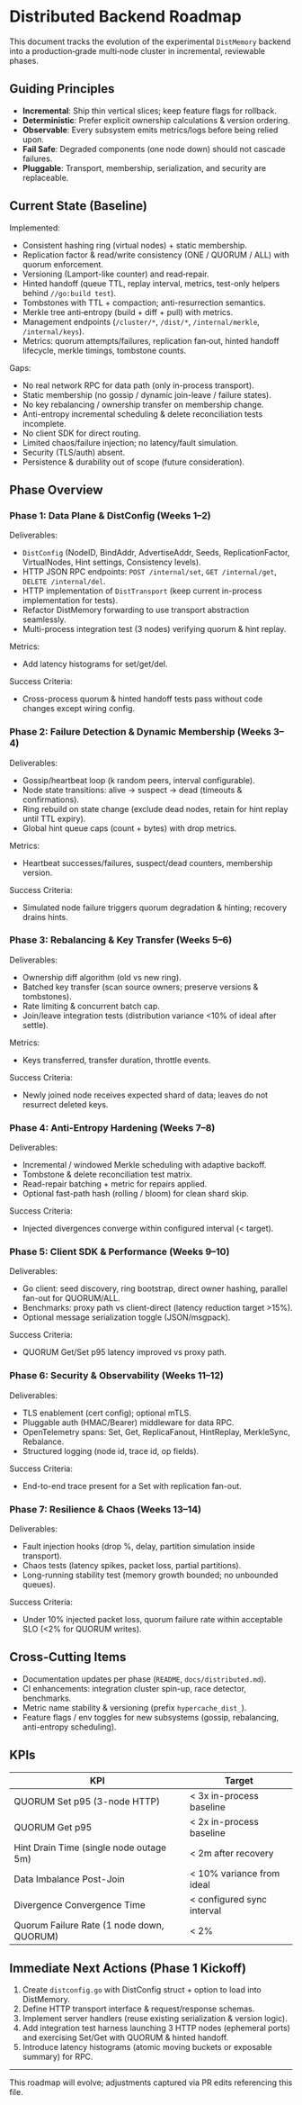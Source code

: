# Distributed Backend Roadmap

This document tracks the evolution of the experimental `DistMemory` backend into a production‑grade multi‑node cluster in incremental, reviewable phases.

## Guiding Principles

- **Incremental**: Ship thin vertical slices; keep feature flags for rollback.
- **Deterministic**: Prefer explicit ownership calculations & version ordering.
- **Observable**: Every subsystem emits metrics/logs before being relied upon.
- **Fail Safe**: Degraded components (one node down) should not cascade failures.
- **Pluggable**: Transport, membership, serialization, and security are replaceable.

## Current State (Baseline)

Implemented:

- Consistent hashing ring (virtual nodes) + static membership.
- Replication factor & read/write consistency (ONE / QUORUM / ALL) with quorum enforcement.
- Versioning (Lamport-like counter) and read‑repair.
- Hinted handoff (queue TTL, replay interval, metrics, test-only helpers behind `//go:build test`).
- Tombstones with TTL + compaction; anti-resurrection semantics.
- Merkle tree anti‑entropy (build + diff + pull) with metrics.
- Management endpoints (`/cluster/*`, `/dist/*`, `/internal/merkle`, `/internal/keys`).
- Metrics: quorum attempts/failures, replication fan‑out, hinted handoff lifecycle, merkle timings, tombstone counts.

Gaps:

- No real network RPC for data path (only in-process transport).
- Static membership (no gossip / dynamic join-leave / failure states).
- No key rebalancing / ownership transfer on membership change.
- Anti-entropy incremental scheduling & delete reconciliation tests incomplete.
- No client SDK for direct routing.
- Limited chaos/failure injection; no latency/fault simulation.
- Security (TLS/auth) absent.
- Persistence & durability out of scope (future consideration).

## Phase Overview

### Phase 1: Data Plane & DistConfig (Weeks 1–2)

Deliverables:

- `DistConfig` (NodeID, BindAddr, AdvertiseAddr, Seeds, ReplicationFactor, VirtualNodes, Hint settings, Consistency levels).
- HTTP JSON RPC endpoints: `POST /internal/set`, `GET /internal/get`, `DELETE /internal/del`.
- HTTP implementation of `DistTransport` (keep current in-process implementation for tests).
- Refactor DistMemory forwarding to use transport abstraction seamlessly.
- Multi-process integration test (3 nodes) verifying quorum & hint replay.

Metrics:

- Add latency histograms for set/get/del.

Success Criteria:

- Cross-process quorum & hinted handoff tests pass without code changes except wiring config.

### Phase 2: Failure Detection & Dynamic Membership (Weeks 3–4)

Deliverables:

- Gossip/heartbeat loop (k random peers, interval configurable).
- Node state transitions: alive → suspect → dead (timeouts & confirmations).
- Ring rebuild on state change (exclude dead nodes, retain for hint replay until TTL expiry).
- Global hint queue caps (count + bytes) with drop metrics.

Metrics:

- Heartbeat successes/failures, suspect/dead counters, membership version.

Success Criteria:

- Simulated node failure triggers quorum degradation & hinting; recovery drains hints.

### Phase 3: Rebalancing & Key Transfer (Weeks 5–6)

Deliverables:

- Ownership diff algorithm (old vs new ring).
- Batched key transfer (scan source owners; preserve versions & tombstones).
- Rate limiting & concurrent batch cap.
- Join/leave integration tests (distribution variance <10% of ideal after settle).

Metrics:

- Keys transferred, transfer duration, throttle events.

Success Criteria:

- Newly joined node receives expected shard of data; leaves do not resurrect deleted keys.

### Phase 4: Anti-Entropy Hardening (Weeks 7–8)

Deliverables:

- Incremental / windowed Merkle scheduling with adaptive backoff.
- Tombstone & delete reconciliation test matrix.
- Read-repair batching + metric for repairs applied.
- Optional fast-path hash (rolling / bloom) for clean shard skip.

Success Criteria:

- Injected divergences converge within configured interval (< target).

### Phase 5: Client SDK & Performance (Weeks 9–10)

Deliverables:

- Go client: seed discovery, ring bootstrap, direct owner hashing, parallel fan-out for QUORUM/ALL.
- Benchmarks: proxy path vs client-direct (latency reduction target >15%).
- Optional message serialization toggle (JSON/msgpack).

Success Criteria:

- QUORUM Get/Set p95 latency improved vs proxy path.

### Phase 6: Security & Observability (Weeks 11–12)

Deliverables:

- TLS enablement (cert config); optional mTLS.
- Pluggable auth (HMAC/Bearer) middleware for data RPC.
- OpenTelemetry spans: Set, Get, ReplicaFanout, HintReplay, MerkleSync, Rebalance.
- Structured logging (node id, trace id, op fields).

Success Criteria:

- End-to-end trace present for a Set with replication fan-out.

### Phase 7: Resilience & Chaos (Weeks 13–14)

Deliverables:

- Fault injection hooks (drop %, delay, partition simulation inside transport).
- Chaos tests (latency spikes, packet loss, partial partitions).
- Long-running stability test (memory growth bounded; no unbounded queues).

Success Criteria:

- Under 10% injected packet loss, quorum failure rate within acceptable SLO (<2% for QUORUM writes).

## Cross-Cutting Items

- Documentation updates per phase (`README`, `docs/distributed.md`).
- CI enhancements: integration cluster spin-up, race detector, benchmarks.
- Metric name stability & versioning (prefix `hypercache_dist_`).
- Feature flags / env toggles for new subsystems (gossip, rebalancing, anti-entropy scheduling).

## KPIs

| KPI | Target |
|-----|--------|
| QUORUM Set p95 (3-node HTTP) | < 3x in-process baseline |
| QUORUM Get p95 | < 2x in-process baseline |
| Hint Drain Time (single node outage 5m) | < 2m after recovery |
| Data Imbalance Post-Join | < 10% variance from ideal |
| Divergence Convergence Time | < configured sync interval |
| Quorum Failure Rate (1 node down, QUORUM) | < 2% |

## Immediate Next Actions (Phase 1 Kickoff)

1. Create `distconfig.go` with DistConfig struct + option to load into DistMemory.
2. Define HTTP transport interface & request/response schemas.
3. Implement server handlers (reuse existing serialization & version logic).
4. Add integration test harness launching 3 HTTP nodes (ephemeral ports) and exercising Set/Get with QUORUM & hinted handoff.
5. Introduce latency histograms (atomic moving buckets or exposable summary) for RPC.

---

This roadmap will evolve; adjustments captured via PR edits referencing this file.

